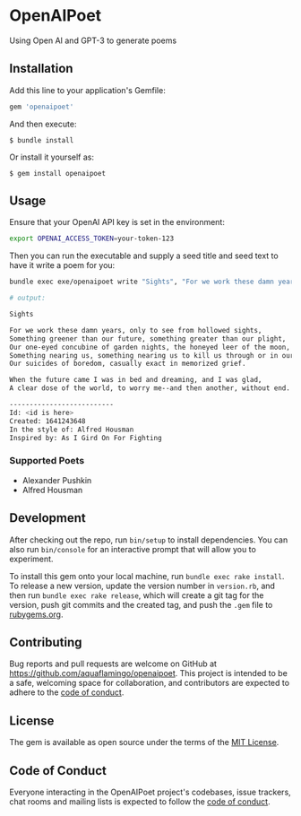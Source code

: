 # OpenAIPoet
Using Open AI and GPT-3 to generate poems

## Installation

Add this line to your application's Gemfile:

```ruby
gem 'openaipoet'
```

And then execute:

    $ bundle install

Or install it yourself as:

    $ gem install openaipoet

## Usage

Ensure that your OpenAI API key is set in the environment:

```bash
export OPENAI_ACCESS_TOKEN=your-token-123
```

Then you can run the executable and supply a seed title and seed text to have it write a poem for you:
```bash
bundle exec exe/openaipoet write "Sights", "For we work these damn years, only to see from hollowed sights,"

# output:

Sights

For we work these damn years, only to see from hollowed sights,
Something greener than our future, something greater than our plight,
Our one-eyed concubine of garden nights, the honeyed leer of the moon,
Something nearing us, something nearing us to kill us through or in our dream,
Our suicides of boredom, casually exact in memorized grief.

When the future came I was in bed and dreaming, and I was glad,
A clear dose of the world, to worry me--and then another, without end.

--------------------------
Id: <id is here>
Created: 1641243648
In the style of: Alfred Housman
Inspired by: As I Gird On For Fighting
```

### Supported Poets

* Alexander Pushkin
* Alfred Housman

## Development

After checking out the repo, run `bin/setup` to install dependencies. You can also run `bin/console` for an interactive prompt that will allow you to experiment.

To install this gem onto your local machine, run `bundle exec rake install`. To release a new version, update the version number in `version.rb`, and then run `bundle exec rake release`, which will create a git tag for the version, push git commits and the created tag, and push the `.gem` file to [rubygems.org](https://rubygems.org).

## Contributing

Bug reports and pull requests are welcome on GitHub at https://github.com/aquaflamingo/openaipoet. This project is intended to be a safe, welcoming space for collaboration, and contributors are expected to adhere to the [code of conduct](https://github.com/aquaflamingo/openaipoet/blob/master/CODE_OF_CONDUCT.md).

## License

The gem is available as open source under the terms of the [MIT License](https://opensource.org/licenses/MIT).

## Code of Conduct

Everyone interacting in the OpenAIPoet project's codebases, issue trackers, chat rooms and mailing lists is expected to follow the [code of conduct](https://github.com/aquaflamingo/openaipoet/blob/master/CODE_OF_CONDUCT.md).
